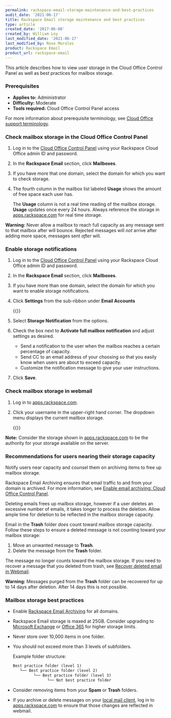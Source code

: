 ```yaml
---
permalink: rackspace-email-storage-maintenance-and-best-practices
audit_date: '2021-06-17'
title: Rackspace Email storage maintenance and best practices
type: article
created_date: '2017-06-08'
created_by: William Loy
last_modified_date: '2021-06-17'
last_modified_by: Rose Morales
product: Rackspace Email
product_url: rackspace-email
---
```


This article describes how to view user storage in the Cloud Office Control
Panel as well as best practices for mailbox storage.

### Prerequisites

- **Applies to:** Administrator
- **Difficulty:** Moderate
- **Tools required:**  Cloud Office Control Panel access

For more information about prerequisite terminology, see
[Cloud Office support terminology](/support/how-to/cloud-office-support-terminology).

### Check mailbox storage in the Cloud Office Control Panel

1. Log in to the [Cloud Office Control Panel](https://cp.rackspace.com/) using
   your Rackspace Cloud Office admin ID and password.
2. In the **Rackspace Email** section, click **Mailboxes**.
3. If you have more that one domain, select the domain for which you want to
   check storage.
4. The fourth column in the mailbox list labeled **Usage** shows the amount of
   free space each user has.

   The **Usage** column is not a real time reading of the mailbox storage.
   **Usage** updates once every 24 hours. Always reference the storage in
   [apps.rackspace.com](https://apps.rackspace.com/index.php) for real time
   storage.

**Warning:** Never allow a mailbox to reach full capacity as any message sent to
that mailbox after will bounce. Rejected messages will *not* arrive after adding
more space, messages sent *after* will.

### Enable storage notifications

1. Log in to the [Cloud Office Control Panel](https://cp.rackspace.com/) using
   your Rackspace Cloud Office admin ID and password.
2. In the **Rackspace Email** section, click **Mailboxes**.
3. If you have more than one domain, select the domain for which you want to
   enable storage notifications.
4. Click **Settings** from the sub-ribbon under **Email Accounts**

   {{<image src="RSEstorageNotificationsSC1.png" alt="" title="">}}

5. Select **Storage Notification** from the options.
6. Check the box next to **Activate full mailbox notification** and adjust
   settings as desired.

    - Send a notification to the user when the mailbox reaches a certain
      percentage of capacity.
    - Send CC to an email address of your choosing so that you easily know when
      users are about to exceed capacity.
    - Customize the notification message to give your user instructions.  

7. Click **Save**.

### Check mailbox storage in webmail

1. Log in to [apps.rackspace.com](https://apps.rackspace.com/index.php).
2. Click your username in the upper-right hand corner. The dropdown menu
   displays the current mailbox storage.

   {{<image src="RSEstorageWebmailSC1.png" alt="" title="">}}

**Note:** Consider the storage shown in
[apps.rackspace.com](https://apps.rackspace.com/index.php) to be the authority
for your storage available on the server.

### Recommendations for users nearing their storage capacity

Notify users near capacity and counsel them on archiving items to free up
mailbox storage. 

Rackspace Email Archiving ensures that email traffic to and from your domain is
archived. For more information, see
[Enable email archiving: Cloud Office Control Panel](/support/how-to/enable-email-archiving-cloud-office-control-panel/).

Deleting emails frees up mailbox storage, however if a user deletes an excessive
number of emails, it takes longer to process the deletion. Allow ample time for
deletion to be reflected in the mailbox storage capacity.

Email in the **Trash** folder *does* count toward mailbox storage capacity.
Follow these steps to ensure a deleted message is not counting toward your
mailbox storage:

1. Move an unwanted message to **Trash**.
2. Delete the message from the **Trash** folder.

The message no longer counts toward the mailbox storage. If you need to recover
a message that you deleted from trash, see
[Recover deleted email in Webmail](/support/how-to/recover-deleted-email-in-webmail/).

**Warning:** Messages purged from the **Trash** folder can be recovered for up
to 14 days after deletion. After 14 days this is not possible.

### Mailbox storage best practices

- Enable [Rackspace Email Archiving](/support/how-to/enable-email-archiving-cloud-office-control-panel/) for all domains.
- Rackspace Email storage is maxed at 25GB. Consider upgrading to [Microsoft Exchange](https://www.rackspace.com/email-hosting/hosted-exchange) or [Office 365](https://www.rackspace.com/office-365) for higher storage limits.
- Never store over 10,000 items in one folder.
- You should not exceed more than 3 levels of subfolders.

   Example folder structure:

   ```html
   Best practice folder (level 1)
      └── Best practice folder (level 2)
            └── Best practice folder (level 3)
                  └── Not best practice folder
   ```

- Consider removing items from your **Spam** or **Trash** folders.
- If you archive or delete messages on your
[local mail client](/support/how-to/cloud-office-support-terminology/#cloud-office-terminology),
  log in to [apps.rackspace.com](https://apps.rackspace.com/index.php) to ensure
  that those changes are reflected in webmail.
